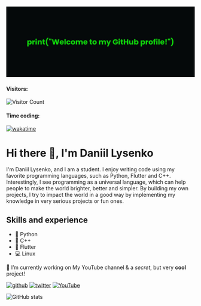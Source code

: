 ![Development combined with creativity](banner.png)
#### Visitors:
![Visitor Count](https://profile-counter.glitch.me/unm4sk/count.svg)
#### Time coding:
[![wakatime](https://wakatime.com/badge/user/d01d39f8-5fd8-4dbd-aee9-796141b31d80.svg)](https://wakatime.com/@d01d39f8-5fd8-4dbd-aee9-796141b31d80)
# Hi there 👋, I'm Daniil Lysenko

I'm Daniil Lysenko, and I am a student. I enjoy writing code using my favorite programming languages, such as Python, Flutter and C++. Interestingly, I see programming as a universal language, which can help people to make the world brighter, better and simpler. By building my own projects, I try to impact the world in a good way by implementing my knowledge in very serious projects or fun ones.

## Skills and experience
* 🐍 Python
* 🐇 C++
* 📱 Flutter
* 💻 Linux

🔭 I’m currently working on My YouTube channel & a *secret*, but very **cool** project! 

[<img src='https://cdn.jsdelivr.net/npm/simple-icons@3.0.1/icons/github.svg' alt='github' height='40'>](https://github.com/unm4sk)  [<img src='https://cdn.jsdelivr.net/npm/simple-icons@3.0.1/icons/twitter.svg' alt='twitter' height='40'>](https://twitter.com/real_unm4sk)  [<img src='https://cdn.jsdelivr.net/npm/simple-icons@3.0.1/icons/youtube.svg' alt='YouTube' height='40'>](https://www.youtube.com/channel/UCb4If62vIR-SdeC7jQ9_3Ng)  

![GitHub stats](https://github-readme-stats.vercel.app/api?username=unm4sk&show_icons=true)

